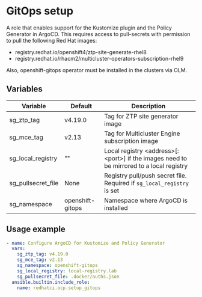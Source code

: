 # GitOps setup

A role that enables support for the Kustomize plugin and the Policy Generator in ArgoCD.
This requires access to pull-secrets with permission to pull the following Red Hat images:

* registry.redhat.io/openshift4/ztp-site-generate-rhel8
* registry.redhat.io/rhacm2/multicluster-operators-subscription-rhel9

Also, openshift-gitops operator must be installed in the clusters via OLM.

## Variables

| Variable                            | Default                             | Description
| ----------------------------------- | ----------------------------------- | -----------
| sg_ztp_tag                          | v4.19.0                             | Tag for ZTP site generator image
| sg_mce_tag                          | v2.13                               | Tag for Multicluster Engine subscription image
| sg_local_registry                   | ""                                  | Local registry \<address\>[:\<port\>]  if the images need to be mirrored to a local registry
| sg_pullsecret_file                  | None                                | Registry pull/push secret file. Required if `sg_local_registry` is set
| sg_namespace                 | openshift-gitops                    | Namespace where ArgoCD is installed

## Usage example

```yaml
- name: Configure ArgoCD for Kustomize and Policy Generator
  vars:
    sg_ztp_tag: v4.19.0
    sg_mce_tag: v2.13
    sg_namespace: openshift-gitops
    sg_local_registry: local-registry.lab
    sg_pullsecret_file: .docker/auths.json
  ansible.builtin.include_role:
    name: redhatci.ocp.setup_gitops
```
